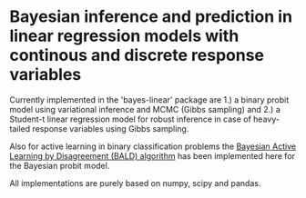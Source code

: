 # Bayesian inference and prediction in linear regression models with continous and discrete response variables

Currently implemented in the 'bayes-linear' package are 1.) a binary probit model using variational inference and MCMC (Gibbs sampling) and 2.) a Student-t linear regression model for robust inference in case of heavy-tailed response variables using Gibbs sampling. 

Also for active learning in binary classification problems the [Bayesian Active Learning by Disagreement (BALD) algorithm](https://arxiv.org/abs/1112.5745) has been implemented here for the Bayesian probit model.

All implementations are purely based on numpy, scipy and pandas.    
